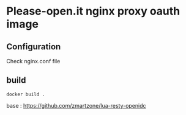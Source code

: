# Please-open.it nginx proxy oauth image

## Configuration

Check nginx.conf file

## build

```
docker build .
```

base : https://github.com/zmartzone/lua-resty-openidc
